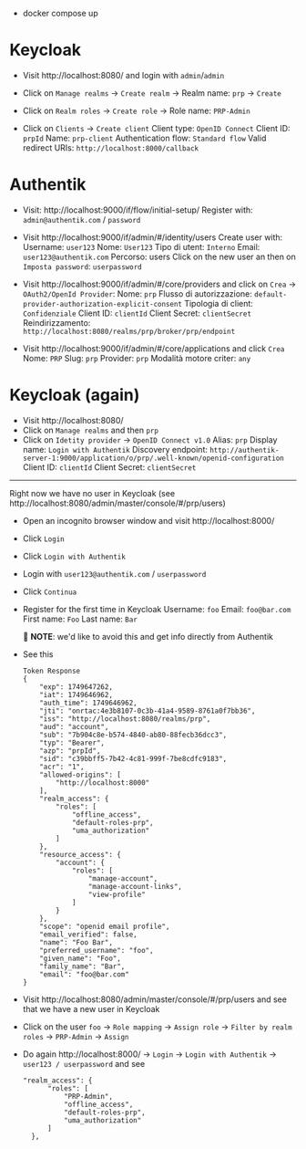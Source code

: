 - docker compose up

# Keycloak

- Visit http://localhost:8080/ and login with `admin`/`admin`

- Click on `Manage realms` -> `Create realm` -> Realm name: `prp` -> `Create`

- Click on `Realm roles` -> `Create role` -> Role name: `PRP-Admin`

- Click on `Clients` -> `Create client`
    Client type: `OpenID Connect`
    Client ID: `prpId`
    Name: `prp-client`
    Authentication flow: `Standard flow`
    Valid redirect URIs: `http://localhost:8000/callback`

# Authentik

- Visit: http://localhost:9000/if/flow/initial-setup/
  Register with: `admin@authentik.com` / `password`

- Visit http://localhost:9000/if/admin/#/identity/users
  Create user with:
    Username: `user123`
    Nome: `User123`
    Tipo di utent: `Interno`
    Email: `user123@authentik.com`
    Percorso: users
  Click on the new user an then on `Imposta password`: `userpassword`
  
- Visit http://localhost:9000/if/admin/#/core/providers
  and click on `Crea` -> `OAuth2/OpenId Provider`:
    Nome: `prp`
    Flusso di autorizzazione: `default-provider-authorization-explicit-consent`
    Tipologia di client: `Confidenziale`
    Client ID: `clientId`
    Client Secret: `clientSecret`
    Reindirizzamento: `http://localhost:8080/realms/prp/broker/prp/endpoint`

- Visit http://localhost:9000/if/admin/#/core/applications and click `Crea`
    Nome: `PRP`
    Slug: `prp`
    Provider: `prp`
    Modalità motore criter: `any`


# Keycloak (again)

- Visit http://localhost:8080/ 
- Click on `Manage realms` and then `prp`
- Click on `Idetity provider` -> `OpenID Connect v1.0`
    Alias: `prp`
    Display name: `Login with Authentik`
    Discovery endpoint: `http://authentik-server-1:9000/application/o/prp/.well-known/openid-configuration`
    Client ID: `clientId`
    Client Secret: `clientSecret`


---

Right now we have no user in Keycloak (see http://localhost:8080/admin/master/console/#/prp/users)

- Open an incognito browser window and visit http://localhost:8000/

- Click `Login`

- Click `Login with Authentik`

- Login with `user123@authentik.com` / `userpassword`

- Click `Continua`

- Register for the first time in Keycloak
    Username: `foo`
    Email: `foo@bar.com`
    First name: `Foo`
    Last name: `Bar`

  🚨 **NOTE**: we'd like to avoid this and get info directly from Authentik

- See this
  ```
  Token Response
  {
      "exp": 1749647262,
      "iat": 1749646962,
      "auth_time": 1749646962,
      "jti": "onrtac:4e3b8107-0c3b-41a4-9589-8761a0f7bb36",
      "iss": "http://localhost:8080/realms/prp",
      "aud": "account",
      "sub": "7b904c8e-b574-4840-ab80-88fecb36dcc3",
      "typ": "Bearer",
      "azp": "prpId",
      "sid": "c39bbff5-7b42-4c81-999f-7be8cdfc9183",
      "acr": "1",
      "allowed-origins": [
          "http://localhost:8000"
      ],
      "realm_access": {
          "roles": [
              "offline_access",
              "default-roles-prp",
              "uma_authorization"
          ]
      },
      "resource_access": {
          "account": {
              "roles": [
                  "manage-account",
                  "manage-account-links",
                  "view-profile"
              ]
          }
      },
      "scope": "openid email profile",
      "email_verified": false,
      "name": "Foo Bar",
      "preferred_username": "foo",
      "given_name": "Foo",
      "family_name": "Bar",
      "email": "foo@bar.com"
  }
  ```

- Visit http://localhost:8080/admin/master/console/#/prp/users and see that we have a new user in Keycloak

- Click on the user `foo` -> `Role mapping` -> `Assign role` -> `Filter by realm roles` -> `PRP-Admin` -> `Assign`

- Do again http://localhost:8000/ -> `Login` -> `Login with Authentik` -> `user123 / userpassword` and see
  ```
  "realm_access": {
        "roles": [
            "PRP-Admin",
            "offline_access",
            "default-roles-prp",
            "uma_authorization"
        ]
    },
  ``` 